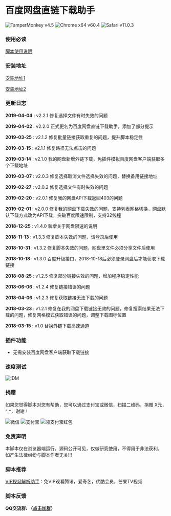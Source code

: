 # 百度网盘直链下载助手
![TamperMonkey v4.5](https://img.shields.io/badge/TamperMonkey-v4.8-brightgreen.svg) ![Chrome x64 v60.4](https://img.shields.io/badge/Chrome%20x64-v73.0-brightgreen.svg) ![Safari v11.0.3](https://img.shields.io/badge/Safari%20-v12.0-brightgreen.svg)

### 使用必读

[脚本使用说明](https://github.com/syhyz1990/baiduyun/blob/master/help.md)

### 安装地址
[安装地址1](https://greasyfork.org/zh-CN/scripts/39504)

[安装地址2](https://openuserjs.org/scripts/syhyz1990/百度网盘直链下载助手)

### 更新日志
**2019-04-04** : v2.2.1 修复选择文件有时失效的问题

**2019-04-02** : v2.2.0 正式更名为百度网盘直链下载助手，添加了部分提示

**2019-03-25** : v2.1.2 修复批量链接获取重复的问题，提升脚本稳定性

**2019-03-15** : v2.1.1 修复路径无法点击的问题

**2019-03-14** : v2.1.0 我的网盘新增外链下载，免插件模拟百度网盘客户端获取多个下载地址

**2019-03-07** : v2.0.3 修复选择取消文件选择失效的问题，替换备用链接地址

**2019-02-27** : v2.0.2 修复选择文件有时失效的问题

**2019-02-20** : v2.0.1 修复我的网盘API下载返回403的问题

**2019-02-01** : v2.0.0 修复我的网盘下载失效的问题，支持列表网格切换，网盘默认下载方式改为API下载，突破百度限速限制，支持32线程

**2018-12-25** : v1.4.0 新增关于网盘限速的说明

**2018-11-13** : v1.3.3 修复脚本失效的问题，请登录后使用

**2018-10-31** : v1.3.2 修复脚本失效的问题，网盘里文件必须分享文件后使用 

**2018-10-18** : v1.3.0 百度升级接口，2018-10-18后必须登录网盘后才能获取下载链接

**2018-08-25** : v1.2.5 修复部分链接失效的问题，增加程序稳定性能

**2018-06-06** : v1.2.4 修复链接错误的问题

**2018-04-06** : v1.2.3 修复获取链接无法下载的问题

**2018-03-23** : v1.2.1 修复在我的网盘下载链接无效的问题，修复搜索结果无法下载的问题，修复网格模式获取错误的问题，调整下载图标位置

**2018-03-15** : v1.0 替换外链下载高速通道

### 插件功能

- 无需安装百度网盘客户端获取下载链接

### 速度测试

![IDM](https://ww1.sinaimg.cn/large/4db689e3ly1g0akkblkx1g20pu0f911b.gif)

### 捐赠
如果您觉得脚本对您有帮助，您可以通过支付宝或微信，扫描二维码，捐赠 X元，^_^，谢谢！
 
 ![微信](https://ww1.sinaimg.cn/large/4db689e3ly1g0ae1ogfjbj205k05yjrl.jpg) ![支付宝](https://ww1.sinaimg.cn/large/4db689e3ly1g0ae1oc3o4j205k05yweg.jpg) ![领支付宝红包](https://ww1.sinaimg.cn/large/4db689e3ly1g1aj9cf6wuj205k05ymxi.jpg)

### 免责声明 
本脚本仅在浏览器端运行，源码公开可见，仅做研究使用，不得用于非法获利， 如产生法律纠纷与脚本作者无关!!!

### 脚本推荐
[VIP视频解析助手](https://greasyfork.org/zh-CN/scripts/380568)：免VIP观看腾讯，爱奇艺，优酷会员，芒果TV视频

### 脚本反馈
**QQ交流群: （[点击加群](https://jq.qq.com/?_wv=1027&k=5NjiSSC)）**
